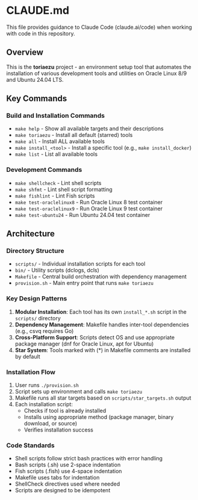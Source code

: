 # CLAUDE.md

This file provides guidance to Claude Code (claude.ai/code) when working with code in this repository.

## Overview

This is the **toriaezu** project - an environment setup tool that automates the installation of various development tools and utilities on Oracle Linux 8/9 and Ubuntu 24.04 LTS.

## Key Commands

### Build and Installation Commands
- `make help` - Show all available targets and their descriptions
- `make toriaezu` - Install all default (starred) tools
- `make all` - Install ALL available tools
- `make install_<tool>` - Install a specific tool (e.g., `make install_docker`)
- `make list` - List all available tools

### Development Commands
- `make shellcheck` - Lint shell scripts
- `make shfmt` - Lint shell script formatting
- `make fishlint` - Lint Fish scripts
- `make test-oraclelinux8` - Run Oracle Linux 8 test container
- `make test-oraclelinux9` - Run Oracle Linux 9 test container
- `make test-ubuntu24` - Run Ubuntu 24.04 test container

## Architecture

### Directory Structure
- `scripts/` - Individual installation scripts for each tool
- `bin/` - Utility scripts (dclogs, dcls)
- `Makefile` - Central build orchestration with dependency management
- `provision.sh` - Main entry point that runs `make toriaezu`

### Key Design Patterns
1. **Modular Installation**: Each tool has its own `install_*.sh` script in the `scripts/` directory
2. **Dependency Management**: Makefile handles inter-tool dependencies (e.g., csvq requires Go)
3. **Cross-Platform Support**: Scripts detect OS and use appropriate package manager (dnf for Oracle Linux, apt for Ubuntu)
4. **Star System**: Tools marked with (*) in Makefile comments are installed by default

### Installation Flow
1. User runs `./provision.sh`
2. Script sets up environment and calls `make toriaezu`
3. Makefile runs all star targets based on `scripts/star_targets.sh` output
4. Each installation script:
   - Checks if tool is already installed
   - Installs using appropriate method (package manager, binary download, or source)
   - Verifies installation success

### Code Standards
- Shell scripts follow strict bash practices with error handling
- Bash scripts (.sh) use 2-space indentation
- Fish scripts (.fish) use 4-space indentation
- Makefile uses tabs for indentation
- ShellCheck directives used where needed
- Scripts are designed to be idempotent